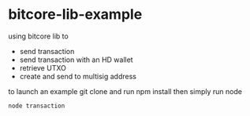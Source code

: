 # bitcore-lib-example
using bitcore lib to 
* send transaction 
* send transaction with an HD wallet
* retrieve UTXO 
* create and send to multisig address

to launch an example git clone and run npm install
then simply run node
```javascript
node transaction
```
